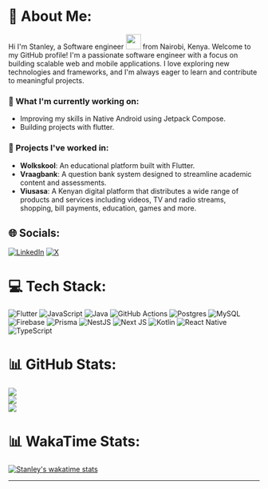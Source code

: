 
# 💫 About Me:
Hi I'm Stanley, a Software engineer <img src="https://media.giphy.com/media/WUlplcMpOCEmTGBtBW/giphy.gif" width="30"> from Nairobi, Kenya. Welcome to my GitHub profile! I'm a passionate software engineer with a focus on building scalable web and mobile applications. I love exploring new technologies and frameworks, and I'm always eager to learn and contribute to meaningful projects.

### 🌱 What I'm currently working on:
- Improving my skills in Native Android using Jetpack Compose.
- Building projects with flutter.

### 🔭 Projects I've worked in:
- **Wolkskool**: An educational platform built with Flutter.
- **Vraagbank**:  A question bank system designed to streamline academic content and assessments.
- **Viusasa**: A Kenyan digital platform that distributes a wide range of products and services including videos, TV and radio streams, shopping, bill payments, education, games and more.

## 🌐 Socials:
[![LinkedIn](https://img.shields.io/badge/LinkedIn-%230077B5.svg?logo=linkedin&logoColor=white)](https://linkedin.com/in/stanley-m-b23a3916a) [![X](https://img.shields.io/badge/X-black.svg?logo=X&logoColor=white)](https://x.com/Star_Norh) 

# 💻 Tech Stack:
![Flutter](https://img.shields.io/badge/Flutter-%2302569B.svg?style=for-the-badge&logo=Flutter&logoColor=white) ![JavaScript](https://img.shields.io/badge/javascript-%23323330.svg?style=for-the-badge&logo=javascript&logoColor=%23F7DF1E) ![Java](https://img.shields.io/badge/java-%23ED8B00.svg?style=for-the-badge&logo=openjdk&logoColor=white) ![GitHub Actions](https://img.shields.io/badge/github%20actions-%232671E5.svg?style=for-the-badge&logo=githubactions&logoColor=white) ![Postgres](https://img.shields.io/badge/postgres-%23316192.svg?style=for-the-badge&logo=postgresql&logoColor=white) ![MySQL](https://img.shields.io/badge/mysql-4479A1.svg?style=for-the-badge&logo=mysql&logoColor=white) ![Firebase](https://img.shields.io/badge/firebase-a08021?style=for-the-badge&logo=firebase&logoColor=ffcd34) ![Prisma](https://img.shields.io/badge/Prisma-3982CE?style=for-the-badge&logo=Prisma&logoColor=white) ![NestJS](https://img.shields.io/badge/nestjs-%23E0234E.svg?style=for-the-badge&logo=nestjs&logoColor=white) ![Next JS](https://img.shields.io/badge/Next-black?style=for-the-badge&logo=next.js&logoColor=white) ![Kotlin](https://img.shields.io/badge/kotlin-%237F52FF.svg?style=for-the-badge&logo=kotlin&logoColor=white) ![React Native](https://img.shields.io/badge/react_native-%2320232a.svg?style=for-the-badge&logo=react&logoColor=%2361DAFB) ![TypeScript](https://img.shields.io/badge/typescript-%23007ACC.svg?style=for-the-badge&logo=typescript&logoColor=white)
# 📊 GitHub Stats:
![](https://github-readme-stats.vercel.app/api?username=Stanely254&theme=radical&hide_border=false&include_all_commits=true&count_private=true) <br/>
![](https://github-readme-streak-stats.herokuapp.com/?user=Stanely254&theme=radical&hide_border=false) <br/>
![](https://github-readme-stats.vercel.app/api/top-langs/?username=Stanely254&theme=radical&hide_border=false&include_all_commits=true&count_private=true&layout=compact)
# 📊 WakaTime Stats:
[![Stanley's wakatime stats](https://github-readme-stats.vercel.app/api/wakatime?username=StarNorh)](https://github.com/Stanely254/github-readme-stats)

---

<!-- Proudly created with GPRM ( https://gprm.itsvg.in ) -->
